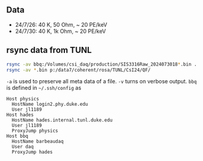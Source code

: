 ## Data

- 24/7/26: 40 K, 50 Ohm, ~ 20 PE/keV
- 24/7/30: 40 K, 1k Ohm, ~ 20 PE/keV

## rsync data from TUNL

```sh
rsync -av bbq:/Volumes/csi_daq/production/SIS3316Raw_2024073018*.bin .
rsync -av *.bin p:/data7/coherent/rosa/TUNL/CsI24/QF/
```

`-a` is used to preserve all meta data of a file. `-v` turns on verbose output. `bbq` is defined in `~/.ssh/config` as

```sshconfig
Host physics
  HostName login2.phy.duke.edu
  User jl1189
Host hades
  HostName hades.internal.tunl.duke.edu
  User jl1189
  ProxyJump physics
Host bbq
  HostName barbeaudaq
  User daq
  ProxyJump hades
```
